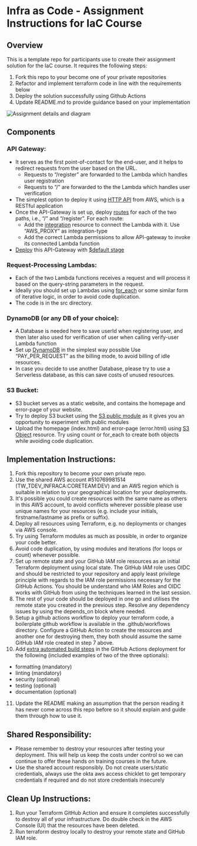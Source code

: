 # Infra as Code - Assignment Instructions for IaC Course

## Overview

This is a template repo for participants use to create their assignment solution for the IaC course.  It requires the following steps:

1. Fork this repo to your become one of your private repositories
2. Refactor and implement terraform code in line with the requirements below
3. Deploy the solution successfully using Github Actions
4. Update README.md to provide guidance based on your implementation

![Assignment details and diagram](https://github.com/tw-infrastructure-academy/ia001-assignment-solution-template/blob/main/images/assignment.png)


## Components

### API Gateway:

- It serves as the first point-of-contact for the end-user, and it helps to redirect requests from the user based on the URL.
  - Requests to “/register” are forwarded to the Lambda which handles user registration
  - Requests to “/” are forwarded to the the Lambda which handles user verification
- The simplest option to deploy it using [HTTP API](https://docs.aws.amazon.com/apigateway/latest/developerguide/http-api.html) from AWS, which is a RESTful application
- Once the API-Gateway is set up, deploy [routes](https://docs.aws.amazon.com/apigateway/latest/developerguide/http-api-develop-routes.html) for each of the two paths, i.e., “/” and “/register”. For each route:
  - Add the [integration](https://registry.terraform.io/providers/hashicorp/aws/latest/docs/resources/apigatewayv2_integration) resource to connect the Lambda with it. Use  “AWS_PROXY” as integration-type
  - Add the correct Lambda permissions to allow API-gateway to invoke its connected Lambda function
- [Deploy](https://registry.terraform.io/providers/hashicorp/aws/latest/docs/resources/apigatewayv2_deployment) this API-Gateway with [$default stage](https://docs.aws.amazon.com/apigateway/latest/developerguide/http-api-stages.html)


### Request-Processing Lambdas:

- Each of the two Lambda functions receives a request and will process it based on the query-string parameters in the request.
- Ideally you should set up Lambdas using [for_each](https://developer.hashicorp.com/terraform/language/meta-arguments/for_each) or some similar form of iterative logic, in order to avoid code duplication.
- The code is in the src directory.


### DynamoDB (or any DB of your choice):
- A Database is needed here to save userId when registering user, and then later also used for verification of user when calling verify-user Lambda function
- Set up [DynamoDB](https://registry.terraform.io/providers/hashicorp/aws/latest/docs/resources/dynamodb_table) in the simplest way possible
Use “PAY_PER_REQUEST” as the billing mode, to avoid billing of idle resources.
- In case you decide to use another Database, please try to use a Serverless database, as this can save costs of unused resources.


### S3 Bucket:
- S3 bucket serves as a static website, and contains the homepage and error-page of your website.
- Try to deploy S3 bucket using the [S3 public module](https://registry.terraform.io/modules/terraform-aws-modules/s3-bucket/aws/latest) as it gives you an opportunity to experiment with public modules
- Upload the homepage (index.html) and error-page (error.html) using [S3 Object](https://registry.terraform.io/providers/hashicorp/aws/latest/docs/resources/s3_object) resource. Try using count or for_each to create both objects while avoiding code duplication.


## Implementation Instructions:
1. Fork this repository to become your own private repo.
2. Use the shared AWS account #510769981514 (TW_TDEV_INFRACA:CORETEAM:DEV) and an AWS region which is suitable in relation to your geographical location for your deployments.
3. It's possible you could create resources with the same name as others in this AWS account, to avoid conflicts wherever possible please use unique names for your resources (e.g. include your initials, firstname/lastname as prefix or suffix).
4. Deploy all resources using Terraform, e.g. no deployments or changes via AWS console.
5. Try using Terraform modules as much as possible, in order to organize your code better.
6. Avoid code duplication, by using modules and iterations (for loops or count) whenever possible.
7. Set up remote state and your GitHub IAM role resources as an initial Terraform deployment using local state.  The GitHub IAM role uses OIDC and should be restricted to your repository and apply least privilege principle with regards to the IAM role permissions neceesary for the GitHub Actions.  You should be understand who IAM Roles and OIDC works with GitHub from using the techniques learned in the last session.
8. The rest of your code should be deployed in one go and utilises the remote state you created in the previous step. Resolve any dependency issues by using the depends_on block where needed.
9. Setup a github actions workflow to deploy your terraform code, a boilerplate github workflow is available in the .github/workflows directory.
Configure a GitHub Action to create the resources and another one for destroying them, they both should assume the same GitHub IAM role created in step 7 above.
10. Add [extra automated build steps](https://docs.google.com/presentation/d/1468DXJZPzhKKLAlxz6z7zhvYlkNLOaSCHztUYbQNKAI/edit#slide=id.g2c02383fe93_0_0) in the GitHub Actions deployment for the following (included examples of two of the three optionals):
  - formatting (mandatory)
  - linting (mandatory)
  - security (optional)
  - testing (optional)
  - documentation (optional)
11. Update the README making an assumption that the person reading it has never come across this repo before so it should explain and guide them through how to use it.


## Shared Responsibility:
- Please remember to destroy your resources after testing your deployment. This will help us keep the costs under control so we can continue to offer these hands on training courses in the future. 
- Use the shared account responsibly.  Do not create users/static credentials, always use the okta aws access chicklet to get temporary credentials if required and do not store credentials insecurely


## Clean Up Instructions:
1. Run your Terraform GitHub Action and ensure it completes successfully to destroy all of your infrastructure.  Do double check in the AWS Console (UI) that the resources have been deleted.
2. Run terraform destroy locally to destroy your remote state and GitHub IAM role.
